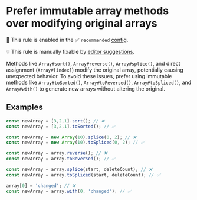 # Prefer immutable array methods over modifying original arrays

💼 This rule is enabled in the ✅ `recommended` [config](https://github.com/sindresorhus/eslint-plugin-unicorn#preset-configs-eslintconfigjs).

💡 This rule is manually fixable by [editor suggestions](https://eslint.org/docs/latest/use/core-concepts#rule-suggestions).

<!-- end auto-generated rule header -->
<!-- Do not manually modify this header. Run: `npm run fix:eslint-docs` -->

Methods like `Array#sort()`, `Array#reverse()`, `Array#splice()`, and direct assignment (`Array#[index]`) modify the original array, potentially causing unexpected behavior. To avoid these issues, prefer using immutable methods like `Array#toSorted()`, `Array#toReversed()`, `Array#toSpliced()`, and `Array#with()` to generate new arrays without altering the original.

## Examples

```js
const newArray = [3,2,1].sort(); // ❌
const newArray = [3,2,1].toSorted(); // ✅
```

```js
const newArray = new Array(10).splice(0, 2); // ❌
const newArray = new Array(10).toSpliced(0, 2); // ✅
```

```js
const newArray = array.reverse(); // ❌
const newArray = array.toReversed(); // ✅
```

```js
const newArray = array.splice(start, deleteCount); // ❌
const newArray = array.toSpliced(start, deleteCount); // ✅
```

```js
array[0] = 'changed'; // ❌
const newArray = array.with(0, 'changed'); // ✅
```
